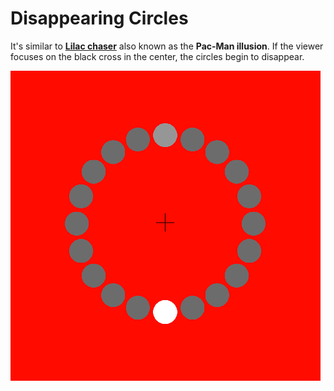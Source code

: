 # Disappearing Circles

It's similar to **[Lilac chaser](https://en.wikipedia.org/wiki/Lilac_chaser)** also known as the **Pac-Man illusion**. If the viewer focuses on the black cross in the center, the circles begin to disappear.

![Output](assets/output.gif "Output")

